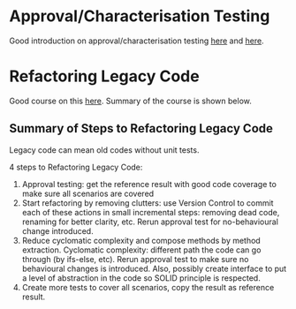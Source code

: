 # Approval/Characterisation Testing
Good introduction on approval/characterisation testing [here](https://www.youtube.com/watch?v=jAMVtMesHqk) and [here](https://www.youtube.com/watch?v=5H2s1knHUlA).

# Refactoring Legacy Code
Good course on this [here](https://courses.cd.training/courses/take/refactoring-tutorial/texts/22765099-about-this-course).
Summary of the course is shown below.
## Summary of Steps to Refactoring Legacy Code
Legacy code can mean old codes without unit tests.

4 steps to Refactoring Legacy Code:
1. Approval testing: get the reference result with good code coverage to make sure all scenarios are covered
2. Start refactoring by removing clutters: use Version Control to commit each of these actions in small incremental steps: removing dead code, renaming for better clarity, etc. Rerun approval test for no-behavioural change introduced.
3. Reduce cyclomatic complexity and compose methods by method extraction. Cyclomatic complexity: different path the code can go through (by ifs-else, etc). Rerun approval test to make sure no behavioural changes is introduced. Also, possibly create interface to put a level of abstraction in the code so SOLID principle is respected.
4. Create more tests to cover all scenarios, copy the result as reference result.
